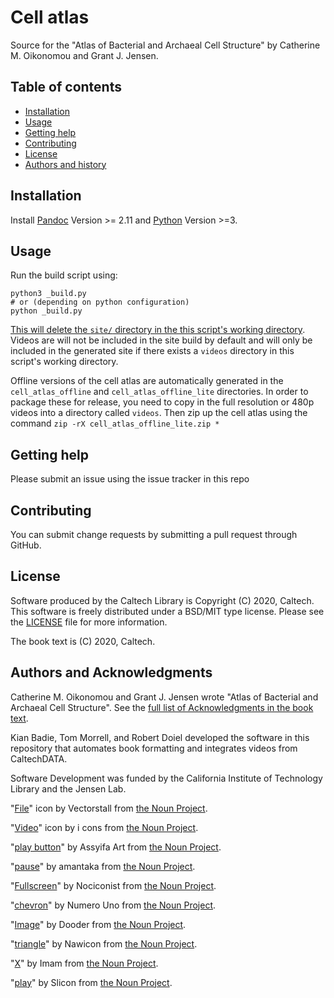 Cell atlas
=====================================================

Source for the "Atlas of Bacterial and Archaeal Cell Structure" by Catherine M.
Oikonomou and Grant J. Jensen.

Table of contents
-----------------

* [Installation](#installation)
* [Usage](#usage)
* [Getting help](#getting-help)
* [Contributing](#contributing)
* [License](#license)
* [Authors and history](#authors-and-acknowledgments)


Installation
------------

Install [Pandoc](https://pandoc.org/index.html) Version >= 2.11 and [Python](https://www.python.org/) Version >=3.

Usage
-----

Run the build script using:

```
python3 _build.py
# or (depending on python configuration)
python _build.py
```

<u>This will delete the `site/` directory in the this script's working directory</u>. Videos are will not be included in the site build by default and will only be included in the generated site if there exists a `videos` directory in this script's working directory.

Offline versions of the cell atlas are automatically generated in the
`cell_atlas_offline` and `cell_atlas_offline_lite` directories. In order to
package these for release, you need to copy in the full resolution or 480p
videos into a directory called `videos`. Then zip up the cell atlas using the
command `zip -rX cell_atlas_offline_lite.zip *`

Getting help
------------

Please submit an issue using the issue tracker in this repo

Contributing
------------

You can submit change requests by submitting a pull request through GitHub.


License
-------

Software produced by the Caltech Library is Copyright (C) 2020, Caltech.  This software is freely distributed under a BSD/MIT type license.  Please see the [LICENSE](LICENSE) file for more information.

The book text is (C) 2020, Caltech.

Authors and Acknowledgments
---------------------------

Catherine M. Oikonomou and Grant J. Jensen wrote "Atlas of Bacterial and
Archaeal Cell Structure". See the [full list of
Acknowledgments in the book text](https://cellatlas.library.caltech.edu/introduction.html#acknowledgements).

Kian Badie, Tom Morrell, and Robert Doiel developed the software in this repository that automates book
formatting and integrates videos from CaltechDATA.

Software Development was funded by the California Institute of Technology
Library and the Jensen Lab.

"[File](https://thenounproject.com/search/?q=file&i=3723131)" icon by Vectorstall from [the Noun Project](https://thenounproject.com/).

"[Video](https://thenounproject.com/search/?q=video&i=2567858)" icon by i cons from [the Noun Project](https://thenounproject.com/).

"[play button](https://thenounproject.com/search/?q=play+button&i=2467761)" by Assyifa Art from [the Noun Project](https://thenounproject.com/).

"[pause](https://thenounproject.com/search/?q=pause+button&i=1738044)" by amantaka from [the Noun Project](https://thenounproject.com/).

"[Fullscreen](https://thenounproject.com/search/?q=fullscreen&i=1953799)" by Nociconist from [the Noun Project](https://thenounproject.com/).

"[chevron](https://thenounproject.com/search/?q=chevron&i=933246)" by Numero Uno from [the Noun Project](https://thenounproject.com/).

"[Image](https://thenounproject.com/search/?q=image&i=3776456)" by Dooder from [the Noun Project](https://thenounproject.com/).

"[triangle](https://thenounproject.com/term/triangle/2309918/)" by Nawicon from [the Noun Project](https://thenounproject.com/).

"[X](https://thenounproject.com/search/?q=x&i=2222119)" by Imam from [the Noun Project](https://thenounproject.com/).

"[play](https://thenounproject.com/search/?q=play&i=86420)" by Slicon from [the Noun Project](https://thenounproject.com/).